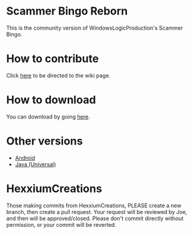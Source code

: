 # Scammer Bingo Reborn

This is the community version of WindowsLogicProduction's Scammer Bingo.

# How to contribute

Click [here](https://github.com/HexxiumCreations/Scammer-Bingo-Reborn/wiki/How-to-contribute) to be directed to the wiki page.

# How to download

You can download by going [here](https://github.com/HexxiumCreations/Scammer-Bingo-Reborn/releases).

# Other versions

- [Android](https://play.google.com/store/apps/details?id=com.xelitexirish.scammerbingo)
- [Java (Universal)](https://github.com/HexxiumCreations/spammer-bingo-desktop-java)

# HexxiumCreations

Those making commits from HexxiumCreations, PLEASE create a new branch, then create a pull request. Your request will be reviewed by Joe, and then will be approved/closed. Please don't commit directly without permission, or your commit will be reverted.
